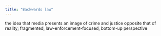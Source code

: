 ```yaml
---
title: "Backwards law"
---
```

the idea that media presents an image of crime and justice opposite that of reality; fragmented, law-enforcement-focused, bottom-up perspective

